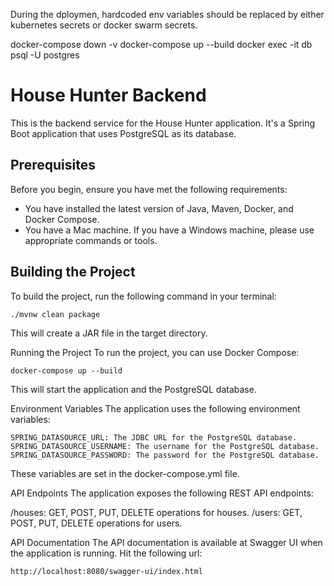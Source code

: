 During the dploymen, hardcoded env variables should be replaced by
either kubernetes secrets or docker swarm secrets.


docker-compose down -v
docker-compose up --build
docker exec -it db psql -U postgres

# House Hunter Backend

This is the backend service for the House Hunter application. It's a Spring Boot application that uses PostgreSQL as its database.


## Prerequisites

Before you begin, ensure you have met the following requirements:

- You have installed the latest version of Java, Maven, Docker, and Docker Compose.
- You have a Mac machine. If you have a Windows machine, please use appropriate commands or tools.

## Building the Project

To build the project, run the following command in your terminal:

```sh
./mvnw clean package
```

This will create a JAR file in the target directory.

Running the Project
To run the project, you can use Docker Compose:
```
docker-compose up --build
```
This will start the application and the PostgreSQL database.

Environment Variables
The application uses the following environment variables:
```
SPRING_DATASOURCE_URL: The JDBC URL for the PostgreSQL database.
SPRING_DATASOURCE_USERNAME: The username for the PostgreSQL database.
SPRING_DATASOURCE_PASSWORD: The password for the PostgreSQL database.
```
These variables are set in the docker-compose.yml file.

API Endpoints
The application exposes the following REST API endpoints:

/houses: GET, POST, PUT, DELETE operations for houses.
/users: GET, POST, PUT, DELETE operations for users.


API Documentation
The API documentation is available at Swagger UI when the application is running.
Hit the following url:
```
http://localhost:8080/swagger-ui/index.html
```
